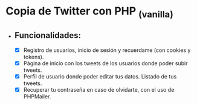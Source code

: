 # Copia de Twitter con PHP <sub>(vanilla)</sub>

- ## Funcionalidades:
    - [x] Registro de usuarios, inicio de sesión y recuerdame (con cookies y tokens).
    - [x] Página de inicio con los tweets de los usuarios donde poder subir tweets.
    - [x] Perfil de usuario donde poder editar tus datos. Listado de tus tweets.
    - [x] Recuperar tu contraseña en caso de olvidarte, con el uso de PHPMailer.